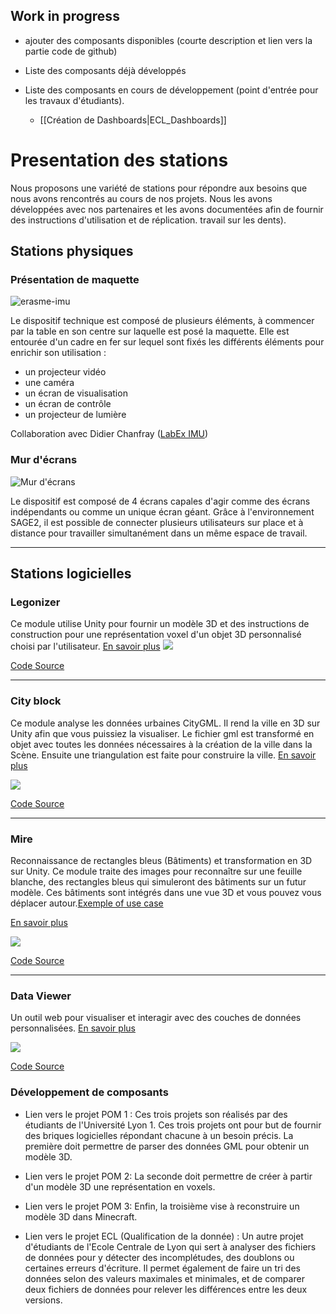 ## Work in progress
- ajouter des composants disponibles (courte description et lien vers la partie code de github)

 - Liste des composants déjà développés
 - Liste des composants en cours de développement (point d'entrée pour les travaux d'étudiants).
    - [[Création de Dashboards|ECL_Dashboards]]


# Presentation des stations 

Nous proposons une variété de stations pour répondre aux besoins que nous avons rencontrés au cours de nos projets. Nous les avons développées avec nos partenaires et les avons documentées afin de fournir des instructions d'utilisation et de réplication. 
travail sur les dents).

## Stations physiques

### Présentation de maquette 
![erasme-imu](/PartDieuModel/erasme-imu.png)

Le dispositif technique est composé de plusieurs éléments, à commencer par la table en son centre sur laquelle est posé la maquette. Elle est entourée d'un cadre en fer sur lequel sont fixés les différents éléments pour enrichir son utilisation : 
* un projecteur vidéo
* une caméra
* un écran de visualisation
* un écran de contrôle
* un projecteur de lumière


Collaboration avec Didier Chanfray ([LabEx IMU](https://imu.universite-lyon.fr/))

### Mur d'écrans


![Mur d'écrans](/Doc_Devices/ASLAN_Device_1.jpg)

Le dispositif est composé de 4 écrans capales d'agir comme des écrans indépendants ou comme un unique écran géant. Grâce à l'environnement SAGE2, il est possible de connecter plusieurs utilisateurs sur place et à distance pour travailler simultanément dans un même espace de travail.

***

## Stations logicielles

### Legonizer
Ce module utilise Unity pour fournir un modèle 3D et des instructions de construction pour une représentation voxel d'un objet 3D personnalisé choisi par l'utilisateur.
[En savoir plus](Legonizer_module)
![](/Doc/legonizer.png)

[Code Source](https://github.com/VCityTeam/UD-Legonizer)
***
### City block
Ce module analyse les données urbaines CityGML. Il rend la ville en 3D sur Unity afin que vous puissiez la visualiser. Le fichier gml est transformé en objet avec toutes les données nécessaires à la création de la ville dans la Scène. Ensuite une triangulation est faite pour construire la ville.
[En savoir plus](Unity_GML_Parser_module)

![](/Doc/CityBlock.PNG)

[Code Source](https://github.com/VCityTeam/DatAgora)
***
### Mire 
Reconnaissance de rectangles bleus (Bâtiments) et transformation en 3D sur Unity. Ce module traite des images pour reconnaître sur une feuille blanche, des rectangles bleus qui simuleront des bâtiments sur un futur modèle. Ces bâtiments sont intégrés dans une vue 3D et vous pouvez vous déplacer autour.[Exemple of use case ](https://www.youtube.com/watch?v=AbVM-ZPWpCQ) <br>

[En savoir plus](Mire_module)

![](/Doc/CaptureMire2.PNG)

[Code Source](https://github.com/VCityTeam/UD-Mire)
***
### Data Viewer
Un outil web pour visualiser et interagir avec des couches de données personnalisées.
[En savoir plus](Data_Viewer_Module)

![](/Doc/UD-Viz_vue.png)

[Code Source](https://github.com/VCityTeam/UD-Viz)

### Développement de composants
- Lien vers le projet POM 1 : Ces trois projets son réalisés par des étudiants de l'Université Lyon 1. Ces trois projets ont pour but de fournir des briques logicielles répondant chacune à un besoin précis. La première doit permettre de parser des données GML pour obtenir un modèle 3D.

- Lien vers le projet POM 2: La seconde doit  permettre de créer à partir d'un modèle 3D une représentation en voxels.

- Lien vers le projet POM 3: Enfin, la troisième vise à reconstruire un modèle 3D dans Minecraft.

- Lien vers le projet ECL (Qualification de la donnée) : Un autre projet d'étudiants de l'Ecole Centrale de Lyon qui sert à analyser des fichiers de données pour y détecter des incomplétudes, des doublons ou certaines erreurs d'écriture. Il permet également de faire un tri des données selon des valeurs maximales et minimales, et de comparer deux fichiers de données pour relever les différences entre les deux versions.


